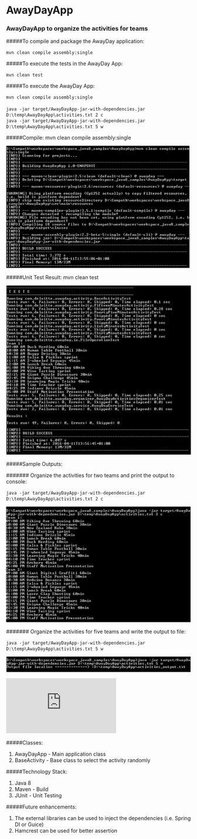 # AwayDayApp
### AwayDayApp to organize the activities for teams

#####To compile and package the AwayDay application:

    mvn clean compile assembly:single

#####To execute the tests in the AwayDay App:

    mvn clean test
  
#####To execute the AwayDay App:

    mvn clean compile assembly:single

    java -jar target/AwayDayApp-jar-with-dependencies.jar D:\temp\AwayDayApp\activities.txt 2 c
    java -jar target/AwayDayApp-jar-with-dependencies.jar D:\temp\AwayDayApp\activities.txt 5 w

#####Compile:
    mvn clean compile assembly:single
	
![Image of Compile](https://github.com/notionquest/ProjectDocumentation/blob/master/Images/AwayDayApp_Compile.JPG)

#####Unit Test Result:
    mvn clean test

![Image of Unit Test Result](https://github.com/notionquest/ProjectDocumentation/blob/master/Images/AwayDayApp_UnitTestCasesExecution.JPG)
    
#####Sample Outputs:

####### Organize the activities for two teams and print the output to console:

    java -jar target/AwayDayApp-jar-with-dependencies.jar D:\temp\AwayDayApp\activities.txt 2 c

![Image of Organize for two teams](https://github.com/notionquest/ProjectDocumentation/blob/master/Images/AwayDayApp_Output_for_two_teams.JPG)

####### Organize the activities for five teams and write the output to file:

    java -jar target/AwayDayApp-jar-with-dependencies.jar D:\temp\AwayDayApp\activities.txt 5 w

![Image of Organize for five teams](https://github.com/notionquest/ProjectDocumentation/blob/master/Images/AwayDayApp_Output_for_five_teams.JPG)

![Image of Organize for five teams output file](https://github.com/notionquest/ProjectDocumentation/blob/master/Images/activities_output.txt)


#####Classes:
1. AwayDayApp - Main application class
2. BaseActivity - Base class to select the activity randomly


#####Technology Stack:
1. Java 8
2. Maven - Build
3. JUnit - Unit Testing

#####Future enhancements:
1. The external libraries can be used to inject the dependencies (i.e. Spring DI or Guice)
2. Hamcrest can be used for better assertion 
